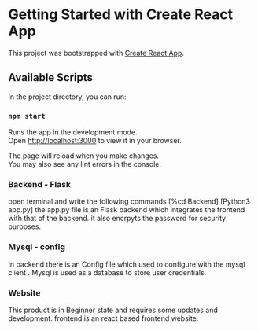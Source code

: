 # Getting Started with Create React App

This project was bootstrapped with [Create React App](https://github.com/facebook/create-react-app).

## Available Scripts

In the project directory, you can run:

### `npm start`

Runs the app in the development mode.\
Open [http://localhost:3000](http://localhost:3000) to view it in your browser.

The page will reload when you make changes.\
You may also see any lint errors in the console.

### Backend - Flask

open terminal and write the following commands
[%cd Backend]
[Python3 app.py]
the app.py file is an Flask backend which integrates the frontend with that of the backend. it also encrpyts the password for security purposes.
### Mysql - config

In backend there is an Config file which used to configure with the mysql client . Mysql is used as a database to store user credentials.

### Website
This product is in Beginner state and requires some updates and development. frontend is an react based frontend website.

